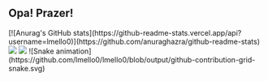 ## Opa! Prazer!
<div>
  [![Anurag's GitHub stats](https://github-readme-stats.vercel.app/api?username=lmello0)](https://github.com/anuraghazra/github-readme-stats)
<div>

<div>
  <a href = "mailto: melloluc02@gmail.com"><img src="https://img.shields.io/badge/-Gmail-%23333?style=for-the-badge&logo=gmail&logoColor=white" target="_blank"></a>
  <a href="https://www.linkedin.com/in/lmello0" target="_blank"><img src="https://img.shields.io/badge/-LinkedIn-%230077B5?style=for-the-badge&logo=linkedin&logoColor=white" target="_blank"></a> 
![Snake animation](https://github.com/lmello0/lmello0/blob/output/github-contribution-grid-snake.svg)
